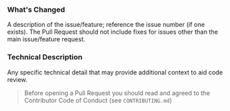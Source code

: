 ### What's Changed

A description of the issue/feature; reference the issue number (if one exists). The Pull Request should not include fixes for issues other than the main issue/feature request.

### Technical Description

Any specific technical detail that may provide additional context to aid code review.

> Before opening a Pull Request you should read and agreed to the Contributor Code of Conduct (see `CONTRIBUTING.md`\)
